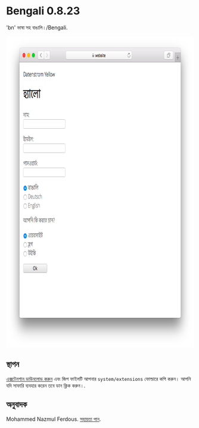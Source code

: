 Bengali 0.8.23
==============
'bn' ভাষা সহ বাঙালি।/Bengali.

<p align="center"><img src="bengali-screenshot.png?raw=true" width="795" height="836" alt="Screenshot"></p>

## স্থাপন

[এক্সটেনশান ডাউনলোড করুন](https://github.com/datenstrom/yellow-extensions/raw/master/zip/bengali.zip) এবং জিপ ফাইলটি আপনার `system/extensions` ফোল্ডারে কপি করুন। আপনি যদি সাফারি ব্যবহার করেন তবে ডান ক্লিক করুন।.

## অনুবাদক

Mohammed Nazmul Ferdous. [সহায়তা পান](https://datenstrom.se/yellow/help/).
